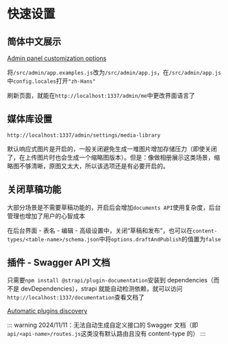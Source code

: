 # 快速设置

## 简体中文展示

[Admin panel customization options](https://docs.strapi.io/dev-docs/admin-panel-customization/options)

将`/src/admin/app.examples.js`改为`/src/admin/app.js`，在`/src/admin/app.js`中`config.locales`打开`"zh-Hans"`

刷新页面，就能在`http://localhost:1337/admin/me`中更改界面语言了

## 媒体库设置

`http://localhost:1337/admin/settings/media-library`

默认响应式图片是开启的，一般关闭避免生成一堆图片增加存储压力（即使关闭了，在上传图片时也会生成一个缩略图版本）。但是：像做相册展示这类场景，缩略图不够清晰，原图又太大，所以该选项还是有必要开启的。

## 关闭草稿功能

大部分场景是不需要草稿功能的，开启后会增加`documents API`使用复杂度，后台管理也增加了用户的心智成本

在后台界面 - 表名 - 编辑 - 高级设置中，关闭“草稿和发布”，也可以在`content-types/<table-name>/schema.json`中将`options.draftAndPublish`的值置为`false`

## 插件 - Swagger API 文档

只需要`npm install @strapi/plugin-documentation`安装到 dependencies（而不是 devDependencies），strapi 就能自动检测依赖，就可以访问`http://localhost:1337/documentation`查看文档了

[Automatic plugins discovery](https://docs.strapi.io/dev-docs/plugins/using-plugins#automatic-plugins-discovery)

::: warning
2024/11/11：无法自动生成自定义接口的 Swagger 文档（即 `api/<api-name>/routes.js`这类没有默认路由且没有 content-type 的）
:::
